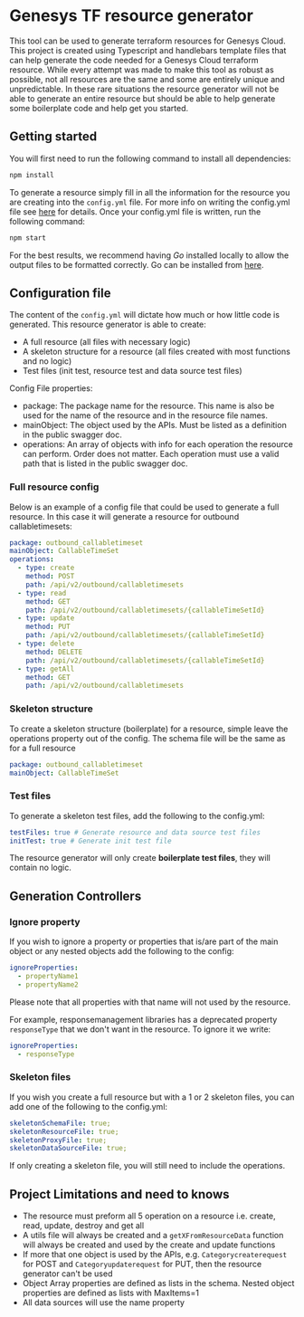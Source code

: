 # Genesys TF resource generator

This tool can be used to generate terraform resources for Genesys Cloud. This project is created using Typescript and handlebars template files that can help generate the code needed for a Genesys Cloud terraform resource. While every attempt was made to make this tool as robust as possible, not all resources are the same and some are entirely unique and unpredictable. In these rare situations the resource generator will not be able to generate an entire resource but should be able to help generate some boilerplate code and help get you started.

## Getting started
You will first need to run the following command to install all dependencies:
```bash
npm install
```
To generate a resource simply fill in all the information for the resource you are creating into the `config.yml` file. For more info on writing the config.yml file see [here](#configuration-file) for details. Once your config.yml file is written, run the following command:
```bash
npm start
```
For the best results, we recommend having *Go* installed locally to allow the output files to be formatted correctly. Go can be installed from [here](https://go.dev/dl/).

## Configuration file
The content of the `config.yml` will dictate how much or how little code is generated. This resource generator is able to create:
  * A full resource (all files with necessary logic)
  * A skeleton structure for a resource (all files created with most functions and no logic)
  * Test files (init test, resource test and data source test files)

Config File properties:
  * package: The package name for the resource. This name is also be used for the name of the resource and in the resource file names.
  * mainObject: The object used by the APIs. Must be listed as a definition in the public swagger doc.
  * operations: An array of objects with info for each operation the resource can perform. Order does not matter. Each operation must use a valid path that is listed in the public swagger doc.

### Full resource config
Below is an example of a config file that could be used to generate a full resource. In this case it will generate a resource for outbound callabletimesets:

```yaml
package: outbound_callabletimeset
mainObject: CallableTimeSet
operations:
  - type: create
    method: POST
    path: /api/v2/outbound/callabletimesets
  - type: read
    method: GET
    path: /api/v2/outbound/callabletimesets/{callableTimeSetId}
  - type: update 
    method: PUT
    path: /api/v2/outbound/callabletimesets/{callableTimeSetId}
  - type: delete
    method: DELETE
    path: /api/v2/outbound/callabletimesets/{callableTimeSetId}
  - type: getAll
    method: GET
    path: /api/v2/outbound/callabletimesets
```

### Skeleton structure
To create a skeleton structure (boilerplate) for a resource, simple leave the operations property out of the config. The schema file will be the same as for a full resource

```yaml
package: outbound_callabletimeset
mainObject: CallableTimeSet
```

### Test files
To generate a skeleton test files, add the following to the config.yml:
```yaml
testFiles: true # Generate resource and data source test files
initTest: true # Generate init test file 
```
The resource generator will only create **boilerplate test files**, they will contain no logic.  

## Generation Controllers
### Ignore property
If you wish to ignore a property or properties that is/are part of the main object or any nested objects add the following to the config:
```yaml
ignoreProperties:
  - propertyName1
  - propertyName2
```
Please note that all properties with that name will not used by the resource.

For example, responsemanagement libraries has a deprecated property `responseType` that we don't want in the resource. To ignore it we write:
```yaml
ignoreProperties:
  - responseType
```

### Skeleton files
If you wish you create a full resource but with a 1 or 2 skeleton files, you can add one of the following to the config.yml:
```yaml
skeletonSchemaFile: true;
skeletonResourceFile: true;
skeletonProxyFile: true;
skeletonDataSourceFile: true;
```
If only creating a skeleton file, you will still need to include the operations.

## Project Limitations and need to knows
* The resource must preform all 5 operation on a resource i.e. create, read, update, destroy and get all
* A utils file will always be created and a `getXFromResourceData` function will always be created and used by the create and update functions
* If more that one object is used by the APIs, e.g. `Categorycreaterequest` for POST and `Categoryupdaterequest` for PUT, then the resource generator can't be used
* Object Array properties are defined as lists in the schema. Nested object properties are defined as lists with MaxItems=1
* All data sources will use the name property